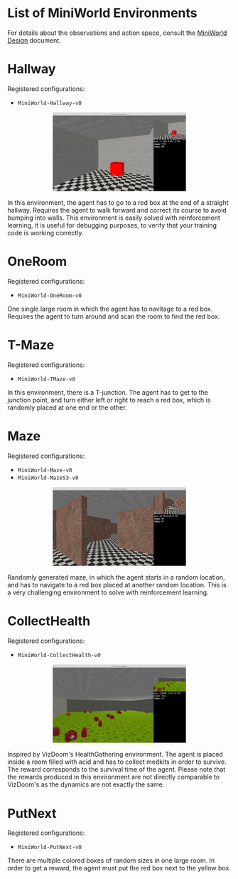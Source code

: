 # List of MiniWorld Environments

For details about the observations and action space, consult the
[MiniWorld Design](/docs/design.md) document.

# Hallway

Registered configurations:
- `MiniWorld-Hallway-v0`

<p align="center">
<img src="/images/hallway_0.jpg" width=300></img>
</p>

In this environment, the agent has to go to a red box at the end of a
straight hallway. Requires the agent to walk forward and correct its course
to avoid bumping into walls. This environment is easily solved with
reinforcement learning, it is useful for debugging purposes, to verify that
your training code is working correctly.

# OneRoom

Registered configurations:
- `MiniWorld-OneRoom-v0`

One single large room in which the agent has to navitage to a red box.
Requires the agent to turn around and scan the room to find the red
box.

# T-Maze

Registered configurations:
- `MiniWorld-TMaze-v0`

In this environment, there is a T-junction. The agent has to get to the
junction point, and turn either left or right to reach a red box, which
is randomly placed at one end or the other.

# Maze

Registered configurations:
- `MiniWorld-Maze-v0`
- `MiniWorld-MazeS3-v0`

<p align="center">
<img src="/images/maze_0.jpg" width=300></img>
</p>

Randomly generated maze, in which the agent starts in a random location, and
has to navigate to a red box placed at another random location. This is a
very challenging environment to solve with reinforcement learning.

# CollectHealth

Registered configurations:
- `MiniWorld-CollectHealth-v0`

<p align="center">
<img src="/images/collecthealth_0.jpg" width=300></img>
</p>

Inspired by VizDoom's HealthGathering environment. The agent is placed inside
a room filled with acid and has to collect medkits in order to survive. The
reward corresponds to the survival time of the agent. Please note that the
rewards produced in this environment are not directly comparable to VizDoom's
as the dynamics are not exactly the same.

# PutNext

Registered configurations:
- `MiniWorld-PutNext-v0`

There are multiple colored boxes of random sizes in one large room. In order
to get a reward, the agent must put the red box next to the yellow box.
